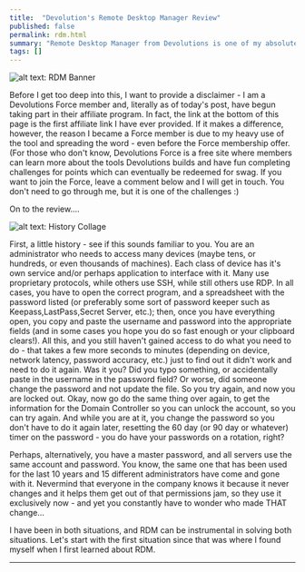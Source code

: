 ```yaml
---
title:  "Devolution's Remote Desktop Manager Review"
published: false
permalink: rdm.html
summary: "Remote Desktop Manager from Devolutions is one of my absolute favorite IT tools. Anyone who knows me, knows I talk about how it can help them, and anyone who doesn't know me, quickly finds out if they are doing IT tasks. To save time discussing it, and to help others with the value it provides, here is a breakdown of how I use it and why it is such a huge help."
tags: []
---
```


![alt text:  RDM Banner][rdmbanner]

Before I get too deep into this, I want to provide a disclaimer - I am a Devolutions Force member and, literally as of today's post, have begun taking part in their affiliate program.  In fact, the link at the bottom of this page is the first affiliate link I have ever provided. If it makes a difference, however, the reason I became a Force member is due to my heavy use of the tool and spreading the word - even before the Force membership offer.  (For those who don't know, Devolutions Force is a free site where members can learn more about the tools Devolutions builds and have fun completing challenges for points which can eventually be redeemed for swag. If you want to join the Force, leave a comment below and I will get in touch. You don't need to go through me, but it is one of the challenges :)

On to the review....  

![alt text:  History Collage][history]

First, a little history - see if this sounds familiar to you. You are an administrator who needs to access many devices (maybe tens, or hundreds, or even thousands of machines).  Each class of device has it's own service and/or perhaps application to interface with it. Many use proprietary protocols, while others use SSH, while still others use RDP. In all cases, you have to open the correct program, and a spreadsheet with the password listed (or preferably some sort of password keeper such as Keepass,LastPass,Secret Server, etc.); then, once you have everything open, you copy and paste the username and password into the appropriate fields (and in some cases you hope you do so fast enough or your clipboard clears!). All this, and you still haven't gained access to do what you need to do - that takes a few more seconds to minutes (depending on device, network latency, password accuracy, etc.) just to find out it didn't work and need to do it again. Was it you? Did you typo something, or accidentally paste in the username in the password field? Or worse, did someone change the password and not update the file. So you try again, and now you are locked out. Okay, now go do the same thing over again, to get the information for the Domain Controller so you can unlock the account, so you can try again. And while you are at it, you change the password so you don't have to do it again later, resetting the 60 day (or 90 day or whatever) timer on the password - you do have your passwords on a rotation, right?

Perhaps, alternatively, you have a master password, and all servers use the same account and password. You know, the same one that has been used for the last 10 years and 15 different administrators have come and gone with it. Nevermind that everyone in the company knows it because it never changes and it helps them get out of that permissions jam, so they use it exclusively now - and yet you constantly have to wonder who made THAT change...

I have been in both situations, and RDM can be instrumental in solving both situations. Let's start with the first situation since that was where I found myself when I first learned about RDM.

---

[rdmbanner]:  images/Banners/ "RDM Banner"
[history]: ../images/MiscImages/ "History Collage"